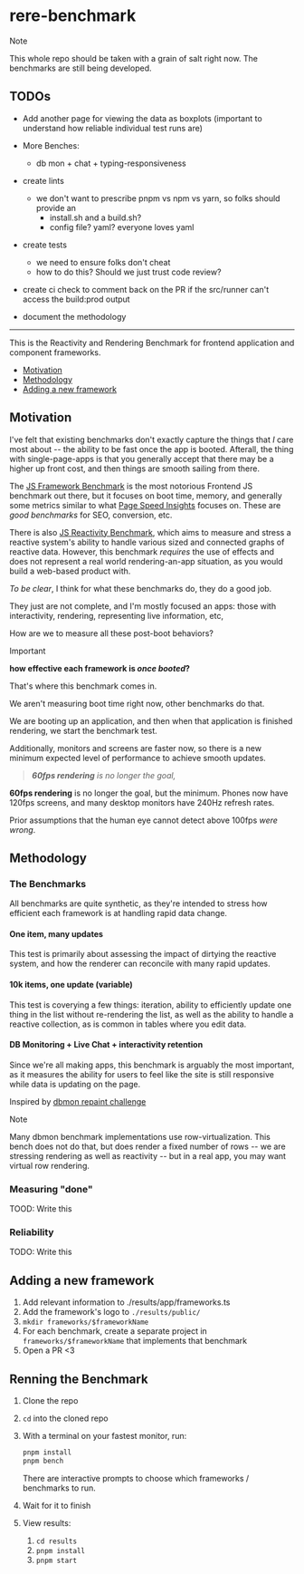 # rere-benchmark

> [!NOTE]  
> This whole repo should be taken with a grain of salt right now. The benchmarks are still being developed. 


## TODOs

- Add another page for viewing the data as boxplots (important to understand how reliable individual test runs are)

- More Benches:
  - db mon + chat + typing-responsiveness

- create lints 
  - we don't want to prescribe pnpm vs npm vs yarn, so folks should provide an
    - install.sh and a build.sh?
    - config file? yaml? everyone loves yaml

- create tests
  - we need to ensure folks don't cheat
  - how to do this? Should we just trust code review?

- create ci check to comment back on the PR if the src/runner can't access the build:prod output
- document the methodology

-----------------------------------------


This is the Reactivity and Rendering Benchmark for frontend application and component frameworks.

- [Motivation](#motivation) 
- [Methodology](#methodology)
- [Adding a new framework](#adding-a-new-framework)


## Motivation

I've felt that existing benchmarks don't exactly capture the things that _I_ care most about -- the ability to be fast once the app is booted. Afterall, the thing with single-page-apps is that you generally accept that there may be a higher up front cost, and then things are smooth sailing from there. 

The [JS Framework Benchmark](https://github.com/krausest/js-framework-benchmark) is the most notorious Frontend JS benchmark out there, but it focuses on boot time, memory, and generally some metrics similar to what [Page Speed Insights](https://pagespeed.web.dev/) focuses on. These are _good benchmarks_ for SEO, conversion, etc. 

There is also [JS Reactivity Benchmark](https://github.com/milomg/js-reactivity-benchmark), which aims to measure and stress a reactive system's ability to handle various sized and connected graphs of reactive data. However, this benchmark _requires_ the use of effects and does not represent a real world rendering-an-app situation, as you would build a web-based product with. 

_To be clear_, I think for what these benchmarks do, they do a good job. 

They just are not complete, and I'm mostly focused an apps: those with interactivity, rendering, representing live information, etc, 

How are we to measure all these post-boot behaviors?


> [!IMPORTANT]  
> **how effective each framework is _once booted_?**

That's where this benchmark comes in. 

We aren't measuring boot time right now, other benchmarks do that.

We are booting up an application, and then when that application is finished rendering, we start the benchmark test.


Additionally, 
monitors and screens are faster now, so there is a new minimum expected level of performance to achieve smooth updates.

> _**60fps rendering** is no longer the goal,_

**60fps rendering** is no longer the goal, but the minimum. Phones now have 120fps screens, and many desktop monitors have 240Hz refresh rates.

Prior assumptions that the human eye cannot detect above 100fps _were wrong_.


## Methodology

### The Benchmarks 

All benchmarks are quite synthetic, as they're intended to stress how efficient each framework is at handling rapid data change.

#### One item, many updates

This test is primarily about assessing the impact of dirtying the reactive system, and how the renderer can reconcile with many rapid updates.

#### 10k items, one update (variable) 

This test is coverying a few things: iteration, ability to efficiently update one thing in the list without re-rendering the list, as well as the ability to handle a reactive collection, as is common in tables where you edit data.

#### DB Monitoring + Live Chat + interactivity retention

Since we're all making apps, this benchmark is arguably the most important, as it measures the ability for users to feel like the site is still responsive while data is updating on the page.

Inspired by [dbmon repaint challenge](https://mathieuancelin.github.io/js-repaint-perfs/)

> [!NOTE]  
> Many dbmon benchmark implementations use row-virtualization. This bench does not do that, but does render a fixed number of rows -- we are stressing rendering as well as reactivity -- but in a real app, you may want virtual row rendering.

### Measuring "done" 

TOOD: Write this

### Reliability

TODO: Write this


## Adding a new framework

1. Add relevant information to ./results/app/frameworks.ts
2. Add the framework's logo to `./results/public/`
2. `mkdir frameworks/$frameworkName`
3. For each benchmark, create a separate project in `frameworks/$frameworkName` that implements that benchmark
4. Open a PR <3 

## Renning the Benchmark

1. Clone the repo
2. `cd` into the cloned repo
3. With a terminal on your fastest monitor, run:

    ```bash
    pnpm install
    pnpm bench
    ```

    There are interactive prompts to choose which frameworks / benchmarks to run.

4. Wait for it to finish    
5. View results:
    1. `cd results`
    2. `pnpm install`
    3. `pnpm start`

